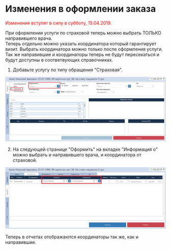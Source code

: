 # Изменения в оформлении заказа

<html>
      <head>
      </head>
    <body>
    <span style='color: red;'>Изменения вступят в силу в субботу, 15.04.2019.</span> 
    </body>
</html>

При оформлении услуги по страховой теперь можно выбрать ТОЛЬКО направившего врача.    
Теперь отдельно можно указать координатора который гарантирует визит. Выбрать координатора можно только после оформления услуги.
Так же направившие и координаторы теперь не будут пересекаться и будут доступны в соответвующих справочниках.
1. Добавьте услугу по типу обращения "Страховая".   

![Image](Image/orderchanges3.jpg)

2. На следующей странице "Оформить" на вкладке "Информация о" можно выбрать и направившего врача, и координатора от страховой.

![Image](Image/orderchanges4.jpg)   

Теперь в отчетах отображаются координаторы так же, как и направившие.
 
